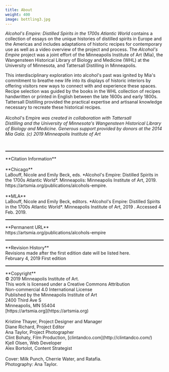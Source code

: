 ```yaml
---
title: About
weight: 400
image: bottling3.jpg
---
```


*Alcohol's Empire: Distilled Spirits in the 1700s Atlantic World*
contains a collection of essays on the unique histories of distilled
spirits in Europe and the Americas and includes adaptations of historic
recipes for contemporary use as well as a video overview of the project
and process. The *Alcohol's Empire* project was a joint effort of the
Minneapolis Institute of Art (Mia), the Wangensteen Historical Library
of Biology and Medicine (WHL) at the University of Minnesota, and Tattersall
Distilling in Minneapolis.

This interdisciplinary exploration into alcohol's past was ignited by
Mia's commitment to breathe new life into its displays of historic
interiors by offering visitors new ways to connect with and experience
these spaces. Recipe selection was guided by the books in the
WHL collection of recipes handwritten or
printed in English between the late 1600s and early 1800s. Tattersall
Distilling provided the practical expertise and artisanal knowledge
necessary to recreate these
historical recipes.
<br>
<br>
Alcohol's Empire *was created in collaboration with Tattersall
Distilling and the University of Minnesota's Wangensteen Historical
Library of Biology and Medicine. Generous support provided by donors at
the 2014 Mia Gala. (c) 2019 Minneapolis Institute of Art*
<br>

<br>
<hr style="border: .25px solid gray;" />
**Citation Information**<br>
<br>
**Chicago**
<br>
LaBouff, Nicole and Emily Beck, eds. *Alcohol's Empire: Distilled
Spirits in the 1700s Atlantic World*. Minneapolis: Minneapolis Institute
of Art, 2019. https://artsmia.org/publications/alcohols-empire.
<br>
<br>
**MLA**
<br>
LaBouff, Nicole and Emily Beck, editors. *Alcohol's Empire: Distilled
Spirits in the 1700s Atlantic World*. Minneapolis Institute of Art, 2019
<https://artsmia.org/publications/alcohols-empire>. Accessed 4 Feb. 2019.

<hr style="border: .25px solid gray;" />
**Permanent URL**
<br>
https://artsmia.org/publications/alcohols-empire


<hr style="border: .25px solid gray;" />
**Revision History**
<br>Revisions made after the first edition date will be listed here.
<br>
February 4, 2019
First edition
<br>
<hr style="border: .25px solid gray;" />
**Copyright**
<br>
© 2019 Minneapolis Institute of Art.
<br>This work is licensed under a Creative Commons Attribution
<br>Non-commercial 4.0 International License
<br>
Published by the Minneapolis Institute of Art
<br>
2400 Third Ave S
<br>
Minneapolis, MN 55404
<br>
[https://artsmia.org](https://artsmia.org)
<br>
<br>
Kristine Thayer, Project Designer and Manager
<br>
Diane Richard, Project Editor
<br>
Ana Taylor, Project Photographer
<br>
Clint Bohaty, Film Production, [clintandco.com](http://clintandco.com/)
<br>
Kjell Olsen, Web Developer
<br>
Alex Bortolot, Content Strategist
<br>
<br>
Cover: Milk Punch, Cherrie Water, and Ratafia.
<br>
Photography: Ana
Taylor.
